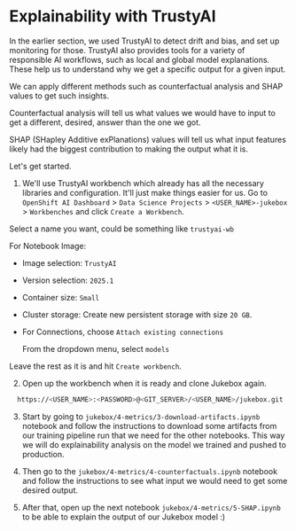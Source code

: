 # Explainability with TrustyAI

In the earlier section, we used TrustyAI to detect drift and bias, and set up monitoring for those. TrustyAI also provides tools for a variety of responsible AI workflows, such as local and global model explanations. These help us to understand why we get a specific output for a given input. 

We can apply different methods such as counterfactual analysis and SHAP values to get such insights. 

Counterfactual analysis will tell us what values we would have to input to get a different, desired, answer than the one we got.

SHAP (SHapley Additive exPlanations) values will tell us what input features likely had the biggest contribution to making the output what it is. 

Let's get started.

1. We'll use TrustyAI workbench which already has all the necessary libraries and configuration. It'll just make things easier for us. Go to `OpenShift AI Dashboard` >  `Data Science Projects` > `<USER_NAME>-jukebox` > `Workbenches` and click `Create a Workbench`.

  Select a name you want, could be something like `trustyai-wb` 

  For Notebook Image: 

  - Image selection: `TrustyAI`

  - Version selection: `2025.1`

  - Container size: `Small`

  - Cluster storage: Create new persistent storage with size `20 GB`. 

  - For Connections, choose `Attach existing connections`
    
    From the dropdown menu, select `models`

  Leave the rest as it is and hit `Create workbench`.


2. Open up the workbench when it is ready and clone Jukebox again.

  ```bash
    https://<USER_NAME>:<PASSWORD>@<GIT_SERVER>/<USER_NAME>/jukebox.git
  ```

3. Start by going to `jukebox/4-metrics/3-download-artifacts.ipynb` notebook and follow the instructions to download some artifacts from our training pipeline run that we need for the other notebooks. This way we will do explainability analysis on the model we trained and pushed to production.

4. Then go to the `jukebox/4-metrics/4-counterfactuals.ipynb` notebook and follow the instructions to see what input we would need to get some desired output.

5. After that, open up the next notebook `jukebox/4-metrics/5-SHAP.ipynb` to be able to explain the output of our Jukebox model :) 



